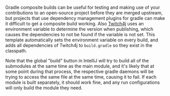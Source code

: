 Gradle composite builds can be useful for testing and making use of your contributions
to an open-source project before they are merged upstream, but projects that use dependency
management plugins for gradle can make it difficult to get a composite build working. Also
[Twitch4j](https://github.com/twitch4j/twitch4j) uses an environment variable to determine the version when publishing, which causes
the dependencies to not be found if the variable is not set. This template automatically
sets the environment variable on every build, and adds all dependencies of Twitch4j to
`build.gradle` so they exist in the classpath.

Note that the global "build" button in IntelliJ will try to build all of the submodules at
the same time as the main module, and it's likely that at some point during that process,
the respective gradle daemons will be trying to access the same file at the same time,
causing it to fail. If each module is built separately, it should work fine, and any run
configurations will only build the module they need.